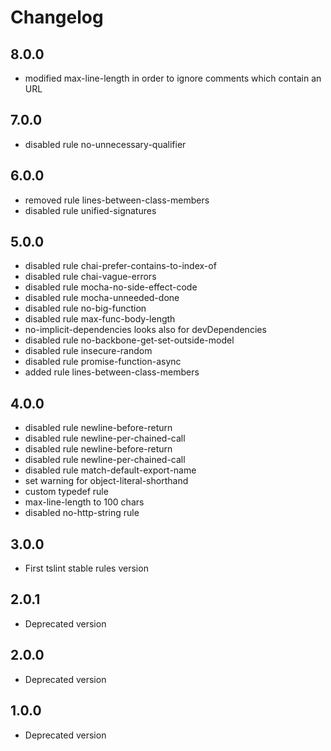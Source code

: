 # Changelog

## 8.0.0

- modified max-line-length in order to ignore comments which contain an URL

## 7.0.0

- disabled rule no-unnecessary-qualifier

## 6.0.0

- removed rule lines-between-class-members
- disabled rule unified-signatures

## 5.0.0

- disabled rule chai-prefer-contains-to-index-of
- disabled rule chai-vague-errors
- disabled rule mocha-no-side-effect-code
- disabled rule mocha-unneeded-done
- disabled rule no-big-function
- disabled rule max-func-body-length
- no-implicit-dependencies looks also for devDependencies
- disabled rule no-backbone-get-set-outside-model
- disabled rule insecure-random
- disabled rule promise-function-async
- added rule lines-between-class-members

## 4.0.0

- disabled rule newline-before-return
- disabled rule newline-per-chained-call
- disabled rule newline-before-return
- disabled rule newline-per-chained-call
- disabled rule match-default-export-name
- set warning for object-literal-shorthand
- custom typedef rule
- max-line-length to 100 chars
- disabled no-http-string rule

## 3.0.0

- First tslint stable rules version

## 2.0.1

- Deprecated version

## 2.0.0

- Deprecated version

## 1.0.0

- Deprecated version
